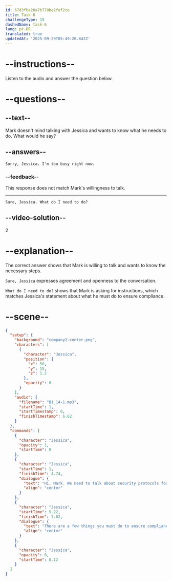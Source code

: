 ```yaml
---
id: 67d3fba28a7b770be2fef2ce
title: Task 6
challengeType: 19
dashedName: task-6
lang: pt-BR
translated: true
updatedAt: '2025-09-29T05:49:20.842Z'
---
```


<!-- (Audio) Jessica: Hi Mark, we need to talk about security protocols for the new project. There are a few things you must do to ensure compliance. -->

<!-- SPEAKING -->

# --instructions--

Listen to the audio and answer the question below.

# --questions--

## --text--

Mark doesn't mind talking with Jessica and wants to know what he needs to do. What would he say?

## --answers--

`Sorry, Jessica. I'm too busy right now.`

### --feedback--

This response does not match Mark's willingness to talk.

---

`Sure, Jessica. What do I need to do?`

## --video-solution--

2

# --explanation--

The correct answer shows that Mark is willing to talk and wants to know the necessary steps.

`Sure, Jessica` expresses agreement and openness to the conversation.

`What do I need to do?` shows that Mark is asking for instructions, which matches Jessica's statement about what he must do to ensure compliance.

# --scene--

```json
{
  "setup": {
    "background": "company2-center.png",
    "characters": [
      {
        "character": "Jessica",
        "position": {
          "x": 50,
          "y": 15,
          "z": 1.2
        },
        "opacity": 0
      }
    ],
    "audio": {
      "filename": "B1_14-1.mp3",
      "startTime": 1,
      "startTimestamp": 0,
      "finishTimestamp": 6.62
    }
  },
  "commands": [
    {
      "character": "Jessica",
      "opacity": 1,
      "startTime": 0
    },
    {
      "character": "Jessica",
      "startTime": 1,
      "finishTime": 4.74,
      "dialogue": {
        "text": "Hi, Mark. We need to talk about security protocols for the new project.",
        "align": "center"
      }
    },
    {
      "character": "Jessica",
      "startTime": 5.22,
      "finishTime": 7.62,
      "dialogue": {
        "text": "There are a few things you must do to ensure compliance.",
        "align": "center"
      }
    },
    {
      "character": "Jessica",
      "opacity": 0,
      "startTime": 8.12
    }
  ]
}
```
